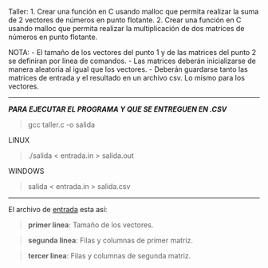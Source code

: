 Taller:
	1. Crear una función en C usando malloc que permita realizar la suma de 2 vectores de números en punto flotante.
	2. Crear una función en C usando malloc que permita realizar la multiplicación de dos matrices de números en punto flotante.

NOTA:
	- El tamaño de los vectores del punto 1 y de las matrices del punto 2 se definiran por línea de comandos.
	- Las matrices deberán inicializarse de manera aleatoria al igual que los vectores.
	- Deberán guardarse tanto las matrices de entrada y el resultado en un archivo csv. Lo mismo para los vectores.

---

***PARA EJECUTAR EL PROGRAMA Y QUE SE ENTREGUEN EN .CSV***

> gcc taller.c -o salida

LINUX

> ./salida < entrada.in > salida.out

WINDOWS

> salida < entrada.in > salida.csv
---
El archivo de [entrada](/Taller%201/entrada.in) esta así:
> **primer linea**: Tamaño de los vectores.

> **segunda linea**: Filas y columnas de primer matriz.

> **tercer linea**: Filas y columnas de segunda matriz.

